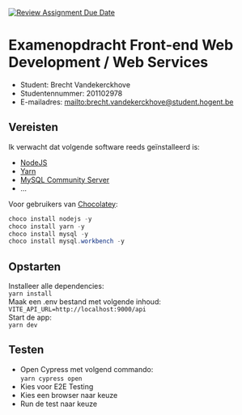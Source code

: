 [![Review Assignment Due Date](https://classroom.github.com/assets/deadline-readme-button-24ddc0f5d75046c5622901739e7c5dd533143b0c8e959d652212380cedb1ea36.svg)](https://classroom.github.com/a/TA_3CB_a)
# Examenopdracht Front-end Web Development / Web Services


- Student: Brecht Vandekerckhove
- Studentennummer: 201102978
- E-mailadres: <mailto:brecht.vandekerckhove@student.hogent.be>

## Vereisten

Ik verwacht dat volgende software reeds geïnstalleerd is:

- [NodeJS](https://nodejs.org)
- [Yarn](https://yarnpkg.com)
- [MySQL Community Server](https://dev.mysql.com/downloads/mysql/)
- ...

Voor gebruikers van [Chocolatey](https://chocolatey.org/):
```powershell
choco install nodejs -y
choco install yarn -y
choco install mysql -y
choco install mysql.workbench -y
```

## Opstarten

Installeer alle dependencies:  
`yarn install`  
Maak een .env bestand met volgende inhoud:  
`VITE_API_URL=http://localhost:9000/api`  
Start de app:  
`yarn dev`

## Testen

- Open Cypress met volgend commando:  
`yarn cypress open`  
- Kies voor E2E Testing  
- Kies een browser naar keuze 
- Run de test naar keuze


